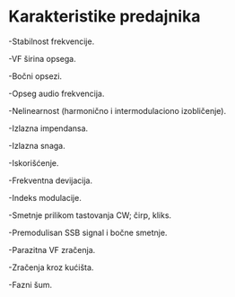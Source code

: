 # Karakteristike predajnika

-Stabilnost frekvencije.

-VF širina opsega.

-Bočni opsezi.

-Opseg audio frekvencija.

-Nelinearnost (harmonično i intermodulaciono izobličenje).

-Izlazna impendansa.

-Izlazna snaga.

-Iskorišćenje.

-Frekventna devijacija.

-Indeks modulacije.

-Smetnje prilikom tastovanja CW; čirp, kliks.

-Premodulisan SSB signal i bočne smetnje.

-Parazitna VF zračenja.

-Zračenja kroz kućišta.

-Fazni šum.

